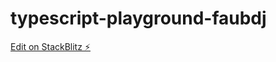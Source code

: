 # typescript-playground-faubdj

[Edit on StackBlitz ⚡️](https://stackblitz.com/edit/typescript-playground-faubdj)
